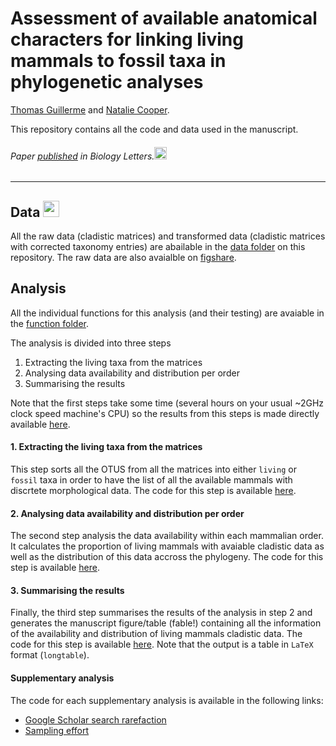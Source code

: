 # Assessment of available anatomical characters for linking living mammals to fossil taxa in phylogenetic analyses
[Thomas Guillerme](http://tguillerme.github.io) and [Natalie Cooper](http://nhcooper123.github.io/).

This repository contains all the code and data used in the manuscript.

###### Paper [published](http://rsbl.royalsocietypublishing.org/content/12/5/20151003) in Biology Letters.<a href="http://rsbl.royalsocietypublishing.org/content/12/5/20151003"><img src="http://tguillerme.github.io/images/OA.png" height="20" widht="20"/></a>


-------

## Data <a href="http://figshare.com/articles/Assessment_of_cladistic_data_availability_for_living_mammals/1575729"><img src="http://tguillerme.github.io/images/logo-FS.png" height="26" widht="26"/></a> 
All the raw data (cladistic matrices) and transformed data (cladistic matrices with corrected taxonomy entries) are abailable in the [data folder](https://github.com/TGuillerme/Missing_living_mammals/tree/master/Data) on this repository. The raw data are also avaialble on [figshare](http://figshare.com/articles/Assessment_of_cladistic_data_availability_for_living_mammals/1575729). 

## Analysis
All the individual functions for this analysis (and their testing) are avaiable in the [function folder](https://github.com/TGuillerme/Missing_living_mammals/tree/master/Functions).

The analysis is divided into three steps
 1.   Extracting the living taxa from the matrices
 2.   Analysing data availability and distribution per order
 3.   Summarising the results

Note that the first steps take some time (several hours on your usual ~2GHz clock speed machine's CPU) so the results from this steps is made directly available [here](https://github.com/TGuillerme/Missing_living_mammals/tree/master/Data/List_of_matching_taxa).

#### 1. Extracting the living taxa from the matrices
This step sorts all the OTUS from all the matrices into either `living` or `fossil` taxa in order to have the list of all the available mammals with discrtete morphological data. The code for this step is available [here](https://github.com/TGuillerme/Missing_living_mammals/blob/master/Analysis/Extracting_living_taxa.R).

#### 2. Analysing data availability and distribution per order
The second step analysis the data availability within each mammalian order. It calculates the proportion of living mammals with avaiable cladistic data as well as the distribution of this data accross the phylogeny. The code for this step is available [here](https://github.com/TGuillerme/Missing_living_mammals/blob/master/Analysis/Analysis_per_order.R).

#### 3. Summarising the results
Finally, the third step summarises the results of the analysis in step 2 and generates the manuscript figure/table (fable!) containing all the information of the availability and distribution of living mammals cladistic data. The code for this step is available [here](https://github.com/TGuillerme/Missing_living_mammals/blob/master/Analysis/Results_summary.R).
Note that the output is a table in `LaTeX` format (`longtable`).

#### Supplementary analysis
The code for each supplementary analysis is available in the following links:
* [Google Scholar search rarefaction](https://github.com/TGuillerme/Missing_living_mammals/blob/master/Analysis/Rarefaction.R)
* [Sampling effort](https://github.com/TGuillerme/Missing_living_mammals/blob/master/Analysis/Sampling_effort.R)
